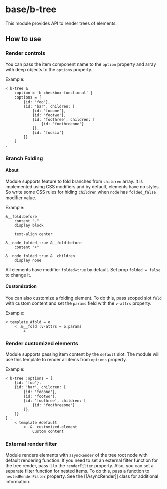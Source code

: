 # base/b-tree

This module provides API to render trees of elements.

## How to use

### Render controls

You can pass the item component name to the `option` property and array with deep objects to the `options` property.

Example:

```
< b-tree &
    :option = 'b-checkbox-functional' |
    :options = [
        {id: 'foo'},
        {id: 'bar', children: [
            {id: 'fooone'},
            {id: 'footwo'},
            {id: 'foothree', children: [
                {id: 'foothreeone'}
            ]},
            {id: 'foosix'}
        ]}
    ]
.
```

### Branch Folding

#### About

Module supports feature to fold branches from `children` array. It is implemented using CSS modifiers and by default,
 elements have no styles. So write some CSS rules for hiding `children` when `node` has `folded_false` modifier value.

Example:

```
&__fold:before
    content "-"
    display block

    text-align center

&__node_folded_true &__fold:before
    content "+"

&__node_folded_true &__children
    display none
```

All elements have modifier `folded=true` by default. Set prop `folded = false` to change it.

#### Customization

You can also customize a folding element.
To do this, pass scoped slot `fold` with custom content and set the `params` field with the `v-attrs` property.

Example:

```
< template #fold = o
    < .&__fold :v-attrs = o.params
        ➕
```


### Render customized elements

Module supports passing item content by the `default` slot.
The module will use this template to render all items from `options` property.

Example:

```
< b-tree :options = [
    {id: 'foo'},
    {id: 'bar', children: [
        {id: 'fooone'},
        {id: 'footwo'},
        {id: 'foothree', children: [
            {id: 'foothreeone'}
        ]},
    ]}
] .
    < template #default
        < .&__customized-element
            Custom content
```

### External render filter

Module renders elements with `asyncRender` of the tree root node with default rendering function.
If you need to set an external filter function for the tree render, pass it to the `renderFilter` property.
Also, you can set a separate filter function for nested items. To do this, pass a function to `nestedRenderFilter` property.
See the [[AsyncRender]] class for additional information.
